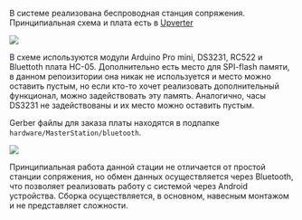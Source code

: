 В системе реализована беспроводная станция сопряжения. Принципиальная схема и плата есть в [Upverter](https://upverter.com/AlexanderVolikov/55b140a993222192/Sportiduino-BTstantion/)

![](/hardware/MasterStation/bluetooth/BTstation.png)

В схеме используются модули Arduino Pro mini, DS3231, RC522 и Bluettoth плата HC-05. Дополнительно есть место для SPI-flash памяти, в данном репоизитории она никак не используется и место можно оставить пустым, но если кто-то хочет реализовать дополнительный функционал, можно задействовать эту память. Аналогично, часы DS3231 не задействованы и их место можно оставить пустым.

Gerber файлы для заказа платы находятся в подпапке `hardware/MasterStation/bluetooth`.

![](/hardware/MasterStation/bluetooth/PCB_BTstation.PNG)

Принципиальная работа данной стации не отличается от простой станции сопряжения, но обмен данных осуществляется через Bluetooth, что позволяет реализовать работу с системой через Android устройства. Сборка осуществляется, в основном, навесным монтажом и не представляет сложности.
